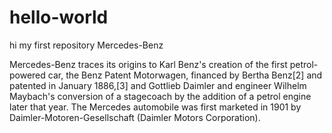# hello-world
hi my first repository
Mercedes-Benz

Mercedes-Benz traces its origins to Karl Benz's creation of the first petrol-powered car, the Benz Patent Motorwagen, financed by Bertha Benz[2] and patented in January 1886,[3] and Gottlieb Daimler and engineer Wilhelm Maybach's conversion of a stagecoach by the addition of a petrol engine later that year. The Mercedes automobile was first marketed in 1901 by Daimler-Motoren-Gesellschaft (Daimler Motors Corporation).
